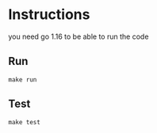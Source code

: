 # Instructions
you need go 1.16 to be able to run the code 

## Run 
```
make run
```

## Test
```
make test
```
